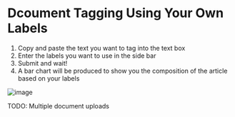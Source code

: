 # Dcoument Tagging Using Your Own Labels

1. Copy and paste the text you want to tag into the text box
2. Enter the labels you want to use in the side bar
3. Submit and wait!
4. A bar chart will be produced to show you the composition of the article based on your labels

![image](https://user-images.githubusercontent.com/53245046/199960210-bb709226-f108-452f-86bb-5c581b6297a5.png)


TODO: Multiple document uploads
